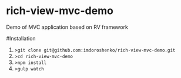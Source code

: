 rich-view-mvc-demo
==================

Demo of MVC application based on RV framework

#Installation

1. ```>git clone git@github.com:imdoroshenko/rich-view-mvc-demo.git```
2. ```>cd rich-view-mvc-demo```
3. ```>npm install```
4. ```>gulp watch```